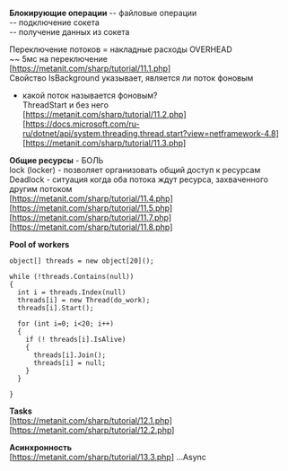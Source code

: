 **Блокирующие операции** 
-- файловые операции  
-- подключение сокета  
-- получение данных из сокета  

Переключение потоков = накладные расходы OVERHEAD   
~~ 5мс на переключение  
[https://metanit.com/sharp/tutorial/11.1.php]  
Свойство IsBackground указывает, является ли поток фоновым   
- какой поток называется фоновым?  
ThreadStart и без него  
[https://metanit.com/sharp/tutorial/11.2.php] 
[https://docs.microsoft.com/ru-ru/dotnet/api/system.threading.thread.start?view=netframework-4.8]  
[https://metanit.com/sharp/tutorial/11.3.php]

**Общие ресурсы** - БОЛЬ  
lock (locker) - позволяет организовать общий доступ к ресурсам  
Deadlock - ситуация когда оба потока ждут ресурса, захваченного другим потоком  
[https://metanit.com/sharp/tutorial/11.4.php]
[https://metanit.com/sharp/tutorial/11.5.php]
[https://metanit.com/sharp/tutorial/11.7.php]
[https://metanit.com/sharp/tutorial/11.8.php]


**Pool of workers** 
```
object[] threads = new object[20]();

while (!threads.Contains(null))
{
  int i = threads.Index(null)
  threads[i] = new Thread(do_work);
  threads[i].Start();
  
  for (int i=0; i<20; i++)
  {
    if (! threads[i].IsAlive)
    {
      threads[i].Join();
      threads[i] = null;
    }
  }
    
}
```


**Tasks**   
[https://metanit.com/sharp/tutorial/12.1.php]
[https://metanit.com/sharp/tutorial/12.2.php]




**Асинхронность**  
[https://metanit.com/sharp/tutorial/13.3.php]
...Async
